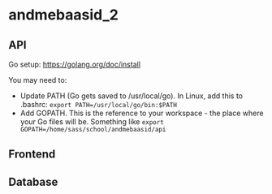 # andmebaasid_2

## API

Go setup:
https://golang.org/doc/install

You may need to:

* Update PATH (Go gets saved to /usr/local/go). In Linux, add this to .bashrc: `export PATH=/usr/local/go/bin:$PATH`
* Add GOPATH. This is the reference to your workspace - the place where your Go files will be. Something like `export GOPATH=/home/sass/school/andmebaasid/api`

## Frontend

## Database
